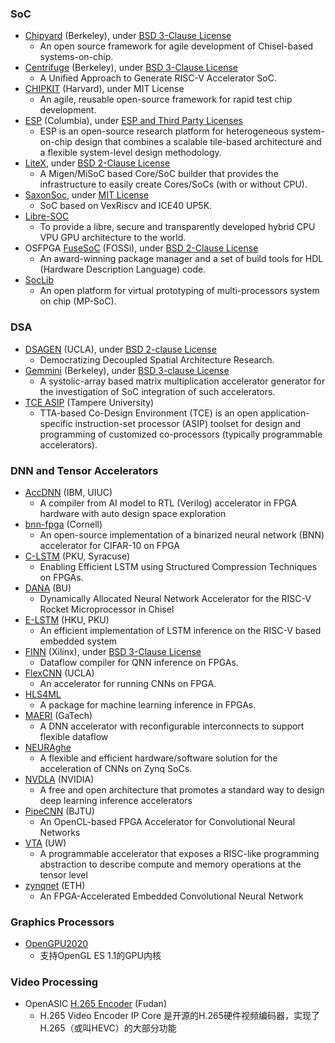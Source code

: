 ### SoC
+ [Chipyard](https://github.com/ucb-bar/chipyard) (Berkeley), under [BSD 3-Clause License](https://github.com/ucb-bar/chipyard/blob/master/LICENSE)
  - An open source framework for agile development of Chisel-based systems-on-chip.
+ [Centrifuge](https://github.com/hqjenny/centrifuge) (Berkeley), under [BSD 3-Clause License](https://github.com/hqjenny/centrifuge/blob/master/LICENSE)
  - A Unified Approach to Generate RISC-V Accelerator SoC.
+ [CHIPKIT](https://github.com/whatmough/CHIPKIT) (Harvard), under MIT License
  - An agile, reusable open-source framework for rapid test chip development.
+ [ESP](https://github.com/sld-columbia/esp) (Columbia), under [ESP and Third Party Licenses](https://github.com/sld-columbia/esp/blob/master/LICENSE)
  - ESP is an open-source research platform for heterogeneous system-on-chip design that combines a scalable tile-based architecture and a flexible system-level design methodology.
+ [LiteX](https://github.com/enjoy-digital/litex), under [BSD 2-Clause License](https://github.com/enjoy-digital/litex/blob/master/LICENSE)
  - A Migen/MiSoC based Core/SoC builder that provides the infrastructure to easily create Cores/SoCs (with or without CPU).
+ [SaxonSoc](https://github.com/SpinalHDL/SaxonSoc), under [MIT License](https://github.com/SpinalHDL/SaxonSoc/blob/dev-0.3/LICENSE)
  - SoC based on VexRiscv and ICE40 UP5K.
+ [Libre-SOC](https://libre-soc.org/)
  - To provide a libre, secure and transparently developed hybrid CPU VPU GPU architecture to the world.
+ OSFPGA [FuseSoC](https://github.com/olofk/fusesoc) (FOSSi), under [BSD 2-Clause License](https://github.com/olofk/fusesoc/blob/master/LICENSE)
  - An award-winning package manager and a set of build tools for HDL (Hardware Description Language) code.
+ [SocLib](http://www.soclib.fr/trac/dev)
  - An open platform for virtual prototyping of multi-processors system on chip (MP-SoC).

### DSA
+ [DSAGEN](https://github.com/PolyArch/dsa-framework) (UCLA), under [BSD 2-clause License](https://github.com/PolyArch/dsa-framework/blob/master/LICENSE)
  - Democratizing Decoupled Spatial Architecture Research.
+ [Gemmini](https://github.com/ucb-bar/gemmini) (Berkeley), under [BSD 3-clause License](https://github.com/ucb-bar/gemmini/blob/master/LICENSE)
  - A systolic-array based matrix multiplication accelerator generator for the investigation of SoC integration of such accelerators.
+ [TCE ASIP](https://github.com/cpc/tce/) (Tampere University)
  - TTA-based Co-Design Environment (TCE) is an open application-specific instruction-set processor (ASIP) toolset for design and programming of customized co-processors (typically programmable accelerators). 

### DNN and Tensor Accelerators
 - [AccDNN](https://github.com/IBM/AccDNN) (IBM, UIUC)
   - A compiler from AI model to RTL (Verilog) accelerator in FPGA hardware with auto design space exploration
 - [bnn-fpga](https://github.com/cornell-zhang/bnn-fpga) (Cornell)
   - An open-source implementation of a binarized neural network (BNN) accelerator for CIFAR-10 on FPGA
 - [C-LSTM](https://github.com/shvo/C-LSTM) (PKU, Syracuse)
   - Enabling Efficient LSTM using Structured Compression Techniques on FPGAs.
 - [DANA](https://github.com/bu-icsg/dana) (BU)
   - Dynamically Allocated Neural Network Accelerator for the RISC-V Rocket Microprocessor in Chisel
 - [E-LSTM](https://github.com/rbshi/elstm) (HKU, PKU)
   - An efficient implementation of LSTM inference on the RISC-V based embedded system
 - [FINN](https://github.com/Xilinx/finn) (Xilinx), under [BSD 3-Clause License](https://github.com/Xilinx/finn/blob/main/LICENSE.txt)
   - Dataflow compiler for QNN inference on FPGAs. 
 - [FlexCNN](https://github.com/UCLA-VAST/FlexCNN) (UCLA)
   - An accelerator for running CNNs on FPGA.
 - [HLS4ML](https://github.com/hls-fpga-machine-learning/HLS4ML)
   - A package for machine learning inference in FPGAs.
 - [MAERI](https://github.com/georgia-tech-synergy-lab/MAERI) (GaTech)
   - A DNN accelerator with reconfigurable interconnects to support flexible dataflow
 - [NEURAghe](https://github.com/neuraghe/NEURAghe)
   - A flexible and efficient hardware/software solution for the acceleration of CNNs on Zynq SoCs.
 - [NVDLA](http://nvdla.org/) (NVIDIA)
   - A free and open architecture that promotes a standard way to design deep learning inference accelerators
 - [PipeCNN](https://github.com/doonny/PipeCNN) (BJTU)
   - An OpenCL-based FPGA Accelerator for Convolutional Neural Networks
 - [VTA](https://tvm.ai/vta) (UW)
   - A programmable accelerator that exposes a RISC-like programming abstraction to describe compute and memory operations at the tensor level
 - [zynqnet](https://github.com/dgschwend/zynqnet) (ETH)
   - An FPGA-Accelerated Embedded Convolutional Neural Network

### Graphics Processors
- [OpenGPU2020](https://gitee.com/graphichina/OpenGPU2020)
  - 支持OpenGL ES 1.1的GPU内核

### Video Processing
- OpenASIC [H.265 Encoder](https://github.com/openasic-org/h265-encoder-rtl) (Fudan)
  - H.265 Video Encoder IP Core 是开源的H.265硬件视频编码器，实现了H.265（或叫HEVC）的大部分功能
